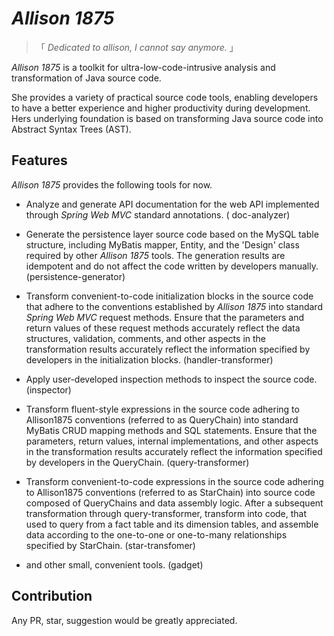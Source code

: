 # *Allison 1875*

> 「 *Dedicated to allison, I cannot say anymore.* 」

*Allison 1875* is a toolkit for ultra-low-code-intrusive analysis and transformation of Java source code.

She provides a variety of practical source code tools, enabling developers to have a better experience and higher
productivity during development. Hers underlying foundation is based on transforming Java source code into Abstract
Syntax Trees (AST).

## Features

*Allison 1875* provides the following tools for now.

- Analyze and generate API documentation for the web API implemented through *Spring Web MVC* standard annotations. (
  doc-analyzer)

- Generate the persistence layer source code based on the MySQL table structure, including MyBatis mapper, Entity, and
  the 'Design' class required by other *Allison 1875* tools. The generation results are idempotent and do not affect the
  code written by developers manually. (persistence-generator)

- Transform convenient-to-code initialization blocks in the source code that adhere to the conventions established by
  *Allison 1875* into standard *Spring Web MVC* request methods. Ensure that the parameters and return values of these
  request methods accurately reflect the data structures, validation, comments, and other aspects in the transformation
  results accurately reflect the information specified by developers in the initialization blocks. (handler-transformer)

- Apply user-developed inspection methods to inspect the source code. (inspector)

- Transform fluent-style expressions in the source code adhering to Allison1875 conventions (referred to as QueryChain)
  into standard MyBatis CRUD mapping methods and SQL statements. Ensure that the parameters, return values, internal
  implementations, and other aspects in the transformation results accurately reflect the information specified by
  developers in the QueryChain.  (query-transformer)

- Transform convenient-to-code expressions in the source code adhering to Allison1875 conventions (referred to as
  StarChain) into source code composed of QueryChains and data assembly logic. After a subsequent transformation through
  query-transformer, transform into code, that used to query from a fact table and its dimension tables, and assemble
  data according to the one-to-one or one-to-many relationships specified by StarChain. (star-transfomer)

- and other small, convenient tools. (gadget)

## Contribution

Any PR, star, suggestion would be greatly appreciated.
